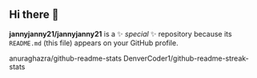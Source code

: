 ## Hi there 👋


**jannyjanny21/jannyjanny21** is a ✨ _special_ ✨ repository because its `README.md` (this file) appears on your GitHub profile.

anuraghazra/github-readme-stats
DenverCoder1/github-readme-streak-stats
